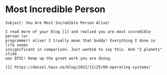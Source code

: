 # Most Incredible Person

    Subject: You Are Most Incredible Person Alive!

    I read more of your blog [1] and realied you are most incredible person (or
    programmer) alive! I trually mean that buddy! Everything I done in life seems
    insignificant in comparison. Just wanted to say this. And "2 planets" slide
    was EPIC! Keep up the great work you are doing.

    [1] https://daniel.haxx.se/blog/2022/11/25/89-operating-systems/
